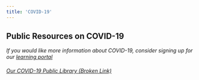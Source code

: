 ```yaml
---
title: 'COVID-19'
---
```

## Public Resources on COVID-19
*If you would like more information about COVID-19, consider signing up for our [learning portal](/signUp)*

###### [Our COVID-19 Public Library (Broken Link)](https://drive.google.com/drive/folders/14FCznn2D6BzzfZOcuoZ3e3B4rb8F5qFr)

<!--
    This is a comment and is not displayed on the website. Do not alter this text between arrows (->).
    To change the content in this file, simply retype/ copy+paste any text above, as you would in a normal text file/ word document.

    Do not change the "title:" title, or the ---. Only change the text inside '' for that section.

    The hashtag ( # ) symbols followed by a space and then text show a heading. The more #s you have, the smaller/"less important" the heading. You can add up to 6 # but we suggest max 4 #. make sure each heading is on a separate line. 

    The text surrounded by single stars ( * ) with no spaces shows italic text. 

    Links are created by putting the text you want to show in square brackets ( [] ) followed by the link in round brackets ( () ). For example, [RuReSA](https://ruresa.org.za/) will show as RuReSA and link to the RuReSA website.

    Please refer to the "HOW TO USE" or "HOW TO USE SHORT" files for more information.
 -->